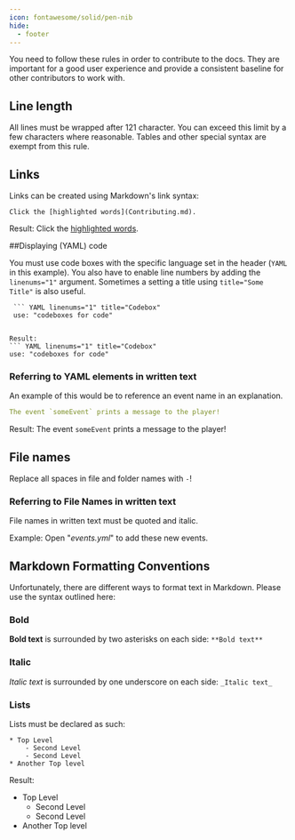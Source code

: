 ```yaml
---
icon: fontawesome/solid/pen-nib
hide:
  - footer
---
```

You need to follow these rules in order to contribute to the docs. They are important for a good user experience and provide
a consistent baseline for other contributors to work with.

## Line length
All lines must be wrapped after 121 character. You can exceed this limit by a few characters where reasonable.
Tables and other special syntax are exempt from this rule.

## Links

Links can be created using Markdown's link syntax:

``` linenums="1"
Click the [highlighted words](Contributing.md).
```
Result: Click the [highlighted words](../../Overview.md).


##Displaying (YAML) code

You must use code boxes with the specific language set in the header (`YAML` in this example).
You also have to enable line numbers by adding the `linenums="1"` argument. 
Sometimes a setting a title using `title="Some Title"` is also useful. 
``` linenums="1" title="Example code"
 ``` YAML linenums="1" title="Codebox"
 use: "codeboxes for code"
 ```
```

Result:
``` YAML linenums="1" title="Codebox"
use: "codeboxes for code"
```
### Referring to YAML elements in written text

An example of this would be to reference an event name in an explanation.

``` YAML linenums="1"
The event `someEvent` prints a message to the player!
```

Result:
The event `someEvent` prints a message to the player!

## File names

Replace all spaces in file and folder names with `-`!

### Referring to File Names in written text
File names in written text must be quoted and italic.

Example:
Open "_events.yml_" to add these new events.

## Markdown Formatting Conventions
Unfortunately, there are different ways to format text in Markdown. Please use the syntax outlined here:

### Bold
**Bold text** is surrounded by two asterisks on each side: ``**Bold text**``

### Italic
_Italic text_ is surrounded by one underscore on each side: ``_Italic text_``

### Lists

Lists must be declared as such:

```
* Top Level
    - Second Level
    - Second Level
* Another Top level
```

Result:

* Top Level
    - Second Level
    - Second Level
* Another Top level
